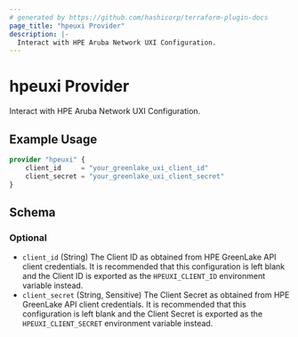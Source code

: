 ```yaml
---
# generated by https://github.com/hashicorp/terraform-plugin-docs
page_title: "hpeuxi Provider"
description: |-
  Interact with HPE Aruba Network UXI Configuration.
---
```


# hpeuxi Provider

Interact with HPE Aruba Network UXI Configuration.

## Example Usage

```terraform
provider "hpeuxi" {
    client_id     = "your_greenlake_uxi_client_id"
    client_secret = "your_greenlake_uxi_client_secret"
}
```

<!-- schema generated by tfplugindocs -->
## Schema

### Optional

- `client_id` (String) The Client ID as obtained from HPE GreenLake API client credentials. It is recommended that this configuration is left blank and the Client ID is exported as the `HPEUXI_CLIENT_ID` environment variable instead.
- `client_secret` (String, Sensitive) The Client Secret as obtained from HPE GreenLake API client credentials. It is recommended that this configuration is left blank and the Client Secret is exported as the `HPEUXI_CLIENT_SECRET` environment variable instead.
